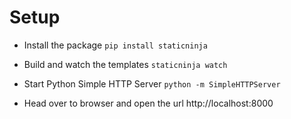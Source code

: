 Setup
=====

- Install the package
`pip install staticninja`

- Build and watch the templates
`staticninja watch`

- Start Python Simple HTTP Server
`python -m SimpleHTTPServer`

- Head over to browser and open the url http://localhost:8000
